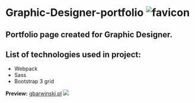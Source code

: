 # Graphic-Designer-portfolio ![favicon](https://images81.fotosik.pl/907/31718c6f16f49b86gen.png)

## Portfolio page created for Graphic Designer.

## List of technologies used in project: 
* Webpack
* Sass
* Bootstrap 3 grid

<strong>Preview:</strong> <a href="http://gbarwinski.pl/">gbarwinski.pl</a>
<img src="https://images82.fotosik.pl/908/dbf2a2b49f0d521f.jpg">
